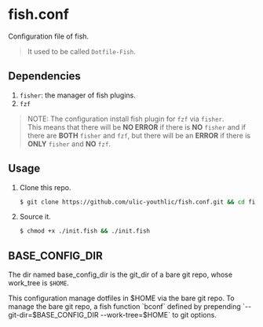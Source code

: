 # fish.conf

Configuration file of fish.

> It used to be called `Dotfile-Fish`.

## Dependencies
1. `fisher`: the manager of fish plugins.
2. `fzf`
> NOTE: The configuration install fish plugin for `fzf` via `fisher`.  
> This means that there will be **NO ERROR** if there is **NO** `fisher` and if there are **BOTH** `fisher` and `fzf`, but there will be an **ERROR** if there is **ONLY** `fisher` and **NO** `fzf`.

## Usage

1. Clone this repo.
    ```bash
    $ git clone https://github.com/ulic-youthlic/fish.conf.git && cd fish.conf
    ```
2. Source it.
    ```bash
    $ chmod +x ./init.fish && ./init.fish
    ```

## BASE_CONFIG_DIR

The dir named base_config_dir is the git_dir of a bare git repo, whose work_tree is `$HOME`.

This configuration manage dotfiles in $HOME via the bare git repo. To manage the bare git repo, a fish function `bconf` defined by prepending `--git-dir=$BASE_CONFIG_DIR --work-tree=$HOME` to git options.

